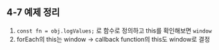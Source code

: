 ## 4-7 예제 정리

1.  `const fn = obj.logValues;` 로 함수로 정의하고 this를 확인해보면 `window`
2.  forEach의 this는 window &rarr; callback function의 this도 window로 결정



